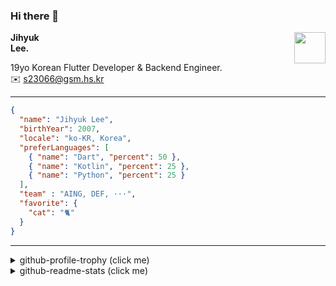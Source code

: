 ### Hi there 👋
<img src="https://github.githubassets.com/images/mona-loading-default.gif" width="50px" align="right">
</a>

**Jihyuk\
Lee.**

19yo Korean Flutter Developer & Backend Engineer.\
✉️ <s23066@gsm.hs.kr>

---

```json
{
  "name": "Jihyuk Lee",
  "birthYear": 2007,
  "locale": "ko-KR, Korea",
  "preferLanguages": [
    { "name": "Dart", "percent": 50 },
    { "name": "Kotlin", "percent": 25 },
    { "name": "Python", "percent": 25 }
  ],
  "team" : "AING, DEF, ···",
  "favorite": {
    "cat": "🐈"
  }
}
```
---
<details>
  <summary>github-profile-trophy (click me)</summary>
  
![](https://github-profile-trophy.vercel.app/?username=withJihyuk&row=1&column=8&theme=nord)
  
</details>
<details>
  <summary>github-readme-stats (click me)</summary>
  
<!--START_SECTION:waka-->
![Code Time](http://img.shields.io/badge/Code%20Time-836%20hrs%209%20mins-blue)

![Lines of code](https://img.shields.io/badge/%EC%A0%80%EB%8A%94%20%EC%97%AC%ED%83%9C%EA%B9%8C%EC%A7%80%20-793.5%20thousand%20%EC%A4%84%EC%9D%98%20%EC%BD%94%EB%93%9C%EB%A5%BC%20%EC%9E%91%EC%84%B1%ED%96%88%EC%96%B4%EC%9A%94.-blue)

**저는 아침형 인간이에요. 🐤** 

```text
🌞 아침                     796 commits         █████░░░░░░░░░░░░░░░░░░░░   19.86 % 
🌆 낮　                     1437 commits        █████████░░░░░░░░░░░░░░░░   35.85 % 
🌃 저녁                     1414 commits        █████████░░░░░░░░░░░░░░░░   35.28 % 
🌙 밤　                     361 commits         ██░░░░░░░░░░░░░░░░░░░░░░░   09.01 % 
```


📊 **저는 이번주를 이렇게 시간을 보냈어요.** 

```text
🕑︎ Timezone: Asia/Seoul

💬 프로그래밍 언어들: 
Kotlin                   15 hrs 10 mins      ███████████████████████░░   91.70 % 
YAML                     44 mins             █░░░░░░░░░░░░░░░░░░░░░░░░   04.50 % 
Python                   21 mins             █░░░░░░░░░░░░░░░░░░░░░░░░   02.12 % 
Groovy                   5 mins              ░░░░░░░░░░░░░░░░░░░░░░░░░   00.53 % 
XML                      4 mins              ░░░░░░░░░░░░░░░░░░░░░░░░░   00.40 % 

🔥 에디터들: 
IntelliJ IDEA            15 hrs 23 mins      ███████████████████████░░   92.99 % 
Android Studio           48 mins             █░░░░░░░░░░░░░░░░░░░░░░░░   04.88 % 
VS Code                  21 mins             █░░░░░░░░░░░░░░░░░░░░░░░░   02.13 % 

💻 운영 체제들: 
Mac                      16 hrs 32 mins      █████████████████████████   100.00 % 
```


 Last Updated on 23/04/2025 18:53:02 UTC
<!--END_SECTION:waka-->

</details>

</div>

